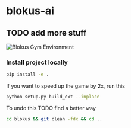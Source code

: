 # blokus-ai

## TODO add more stuff

![Blokus Gym Environment](https://github.com/frankilepro/blokus_ai/workflows/Blokus%20Gym%20Environment/badge.svg)

### Install project locally

```bash
pip install -e .
```

If you want to speed up the game by 2x, run this

```bash
python setup.py build_ext --inplace
```

To undo this TODO find a better way

```bash
cd blokus && git clean -fdx && cd ..
```
